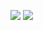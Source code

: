 ![](https://64.media.tumblr.com/f9a3ff2720a8fa963c385e3e5d370000/f0d1b08d9f6d9684-15/s540x810/722ce524d1888cb0c64d7ee3f761242a9ccf7fca.pnj)
![](https://64.media.tumblr.com/32e94a4ffd09764f9a1110bbb218496c/f0d1b08d9f6d9684-7d/s540x810/6320dd13be62d705f1f812cb75f3c5beb89784ce.pnj)
